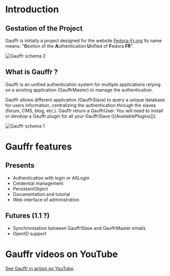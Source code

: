 Introduction
============

Gestation of the Project
------------------------
Gauffr is initially a project designed for the website [Fedora-Fr.org](http://www.fedora-fr.org) Its name means: "**G**estion of the **A**uthentication **U**nified of **F**edora **FR**".

![Gauffr schema 2](https://blog.kulakowski.fr/public/gauffr/Gauffr_schema2.png "Gauffr schema 2")

What is Gauffr ?
----------------
Gauffr is an unified authentication system for multiple applications relying on a existing application (GauffrMaster) to manage the authentication.

Gauffr allows different application (GauffrSlave) to query a unique database for users information, centralizing the authentication through the slaves (forum, CMS, blog, etc.). Gauffr return a GauffrUser. You will need to install or develop a Gauffr plugin for all your GauffrSlave ([[AvailablePlugins]]).

![Gauffr schema 1](https://blog.kulakowski.fr/public/gauffr/Gauffr_schema.png "Gauffr schema 1")

Gauffr features
===============
Presents
--------
 * Authentication with login or AltLogin
 * Credential management
 * PersistantObject
 * Documentation and tutorial
 * Web interface of administration

Futures (1.1 ?)
---------------
 * Synchronisation between GauffrSlave and GauffrMaster emails
 * OpenID support

Gauffr videos on YouTube
========================
[See Gauffr in action on YouTube](http://www.youtube.com/user/llaumgui007#p/c/AE9E0F17191C21F1).

